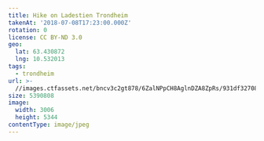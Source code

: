 ```yaml
---
title: Hike on Ladestien Trondheim
takenAt: '2018-07-08T17:23:00.000Z'
rotation: 0
license: CC BY-ND 3.0
geo:
  lat: 63.430872
  lng: 10.532013
tags:
  - trondheim
url: >-
  //images.ctfassets.net/bncv3c2gt878/6ZalNPpCH8AglnDZA8ZpRs/931df3270829d4b6ad61e927b8371703/hike-on-ladestien-trondheim_29414961198_o
size: 5390808
image:
  width: 3006
  height: 5344
contentType: image/jpeg
---
```


